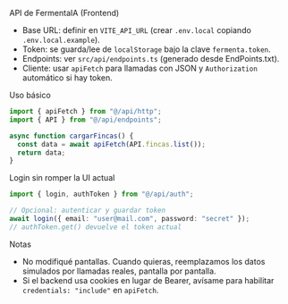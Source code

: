 API de FermentaIA (Frontend)

- Base URL: definir en `VITE_API_URL` (crear `.env.local` copiando `.env.local.example`).
- Token: se guarda/lee de `localStorage` bajo la clave `fermenta.token`.
- Endpoints: ver `src/api/endpoints.ts` (generado desde EndPoints.txt).
- Cliente: usar `apiFetch` para llamadas con JSON y `Authorization` automático si hay token.

Uso básico

```ts
import { apiFetch } from "@/api/http";
import { API } from "@/api/endpoints";

async function cargarFincas() {
  const data = await apiFetch(API.fincas.list());
  return data;
}
```

Login sin romper la UI actual

```ts
import { login, authToken } from "@/api/auth";

// Opcional: autenticar y guardar token
await login({ email: "user@mail.com", password: "secret" });
// authToken.get() devuelve el token actual
```

Notas

- No modifiqué pantallas. Cuando quieras, reemplazamos los datos simulados por llamadas reales, pantalla por pantalla.
- Si el backend usa cookies en lugar de Bearer, avísame para habilitar `credentials: "include"` en `apiFetch`.